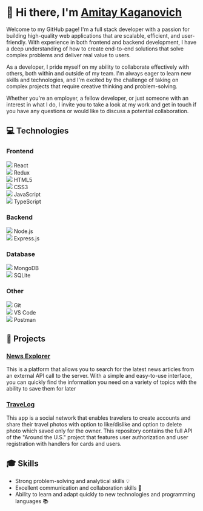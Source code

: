 # 👋 Hi there, I'm [Amitay Kaganovich](https://www.linkedin.com/in/amitay-kaganovich/)

Welcome to my GitHub page! I'm a full stack developer with a passion for building high-quality web applications that are scalable, efficient, and user-friendly. With experience in both frontend and backend development, I have a deep understanding of how to create end-to-end solutions that solve complex problems and deliver real value to users.

As a developer, I pride myself on my ability to collaborate effectively with others, both within and outside of my team. I'm always eager to learn new skills and technologies, and I'm excited by the challenge of taking on complex projects that require creative thinking and problem-solving.

Whether you're an employer, a fellow developer, or just someone with an interest in what I do, I invite you to take a look at my work and get in touch if you have any questions or would like to discuss a potential collaboration.


## 💻 Technologies

### Frontend

<img src="https://img.icons8.com/color/35/000000/react-native.png"/> React <br />
<img src="https://img.icons8.com/color/35/000000/redux.png"/> Redux <br />
<img src="https://img.icons8.com/color/35/000000/html-5.png"/> HTML5 <br />
<img src="https://img.icons8.com/color/35/000000/css3.png"/> CSS3 <br />
<img src="https://img.icons8.com/color/35/000000/javascript.png"/> JavaScript <br />
<img src="https://img.icons8.com/color/35/000000/typescript.png"/> TypeScript <br />

### Backend

<img src="https://img.icons8.com/color/35/000000/nodejs.png"/> Node.js <br />
<img src="https://img.icons8.com/color/35/000000/express.png"/> Express.js <br />

### Database

<img src="https://img.icons8.com/color/35/000000/mongodb.png"/> MongoDB <br />
<img src="https://img.icons8.com/color/35/000000/sqlite.png"/> SQLite <br />

### Other

<img src="https://img.icons8.com/color/35/000000/git.png"/> Git <br />
<img src="https://img.icons8.com/color/35/000000/visual-studio-code-2019.png"/> VS Code <br />
<img src="https://img.icons8.com/color/35/000000/postman-api.png"/> Postman <br />

## 🚀 Projects

### [News Explorer](https://github.com/amitay96/news-explorer-frontend)

This is a platform that allows you to search for the latest news articles from an external API call to the server. With a simple and easy-to-use interface, you can quickly find the information you need on a variety of topics with the ability to save them for later

### [TraveLog](https://github.com/amitay96/TraveLog)

This app is a social network that enables travelers to create accounts and share their travel photos with option to like/dislike and option to delete photo which saved only for the owner. This repository contains the full API of the "Around the U.S." project that features user authorization and user registration with handlers for cards and users.

## 🎓 Skills

- Strong problem-solving and analytical skills 💡
- Excellent communication and collaboration skills 🤝
- Ability to learn and adapt quickly to new technologies and programming languages 📚

